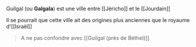 Guilgal (ou **Galgala**) est une ville entre [[Jéricho]] et le [[Jourdain]]

Il se pourrait que cette ville ait des origines plus anciennes que le royaume d'[[Israël]]

> A ne pas confondre avec [[Guilgal (près de Béthel)]]